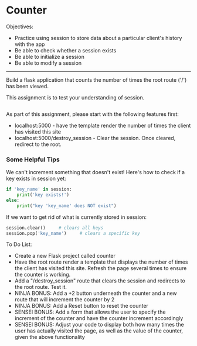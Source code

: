 <h1>Counter</h1>

<p>Objectives:</p>
<ul>
    <li>Practice using session to store data about a particular client's history with the app</li>
    <li>Be able to check whether a session exists</li>
    <li>Be able to initialize a session</li>
    <li>Be able to modify a session</li>
</ul>

<hr>

<p>Build a flask application that counts the number of times the root route ('/') has been viewed. </p>

<p>This assignment is to test your understanding of session.</p>

<img src=""/>

<p>As part of this assignment, please start with the following features first:</p>

<ul>
    <li>localhost:5000 - have the template render the number of times the client has visited this site</li>
    <li>localhost:5000/destroy_session - Clear the session. Once cleared, redirect to the root.</li>
</ul>

<h3>Some Helpful Tips</h3>

<p>We can't increment something that doesn't exist! Here's how to check if a key exists in session yet:</p>

```python
if 'key_name' in session:
    print('key exists!')
else:
    print("key 'key_name' does NOT exist")
```

<p>If we want to get rid of what is currently stored in session:</p>

```python
session.clear()		# clears all keys
session.pop('key_name')		# clears a specific key
```


<p>To Do List:</p>
<ul>
    <li>Create a new Flask project called counter</li>
    <li>Have the root route render a template that displays the number of times the client has visited this site. Refresh the page several times to ensure the counter is working.</li>
    <li>Add a "/destroy_session" route that clears the session and redirects to the root route. Test it.</li>
    <li>NINJA BONUS: Add a +2 button underneath the counter and a new route that will increment the counter by 2</li>
    <li>NINJA BONUS: Add a Reset button to reset the counter</li>
    <li>SENSEI BONUS: Add a form that allows the user to specify the increment of the counter and have the counter increment accordingly</li>
    <li>SENSEI BONUS: Adjust your code to display both how many times the user has actually visited the page, as well as the value of the counter, given the above functionality</li>
</ul>


